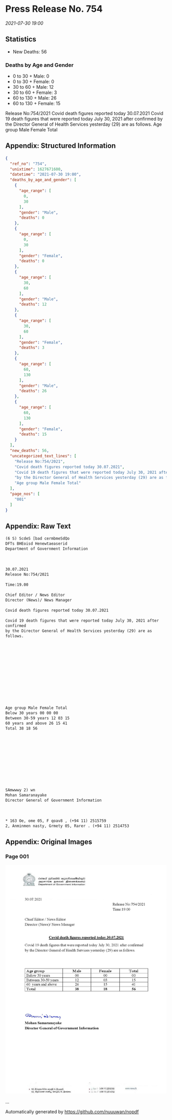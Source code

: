 
# Press Release No. 754
*2021-07-30 19:00*
## Statistics
* New Deaths: 56
### Deaths by Age and Gender
* 0 to 30 + Male: 0
* 0 to 30 + Female: 0
* 30 to 60 + Male: 12
* 30 to 60 + Female: 3
* 60 to 130 + Male: 26
* 60 to 130 + Female: 15


Release No:754/2021
Covid death figures reported today 30.07.2021
Covid 19 death figures that were reported today July 30, 2021 after confirmed
by the Director General of Health Services yesterday (29) are as follows.
Age group Male Female Total

## Appendix: Structured Information
```json
{
  "ref_no": "754",
  "unixtime": 1627671600,
  "datetime": "2021-07-30 19:00",
  "deaths_by_age_and_gender": [
    {
      "age_range": [
        0,
        30
      ],
      "gender": "Male",
      "deaths": 0
    },
    {
      "age_range": [
        0,
        30
      ],
      "gender": "Female",
      "deaths": 0
    },
    {
      "age_range": [
        30,
        60
      ],
      "gender": "Male",
      "deaths": 12
    },
    {
      "age_range": [
        30,
        60
      ],
      "gender": "Female",
      "deaths": 3
    },
    {
      "age_range": [
        60,
        130
      ],
      "gender": "Male",
      "deaths": 26
    },
    {
      "age_range": [
        60,
        130
      ],
      "gender": "Female",
      "deaths": 15
    }
  ],
  "new_deaths": 56,
  "uncategorized_text_lines": [
    "Release No:754/2021",
    "Covid death figures reported today 30.07.2021",
    "Covid 19 death figures that were reported today July 30, 2021 after confirmed",
    "by the Director General of Health Services yesterday (29) are as follows.",
    "Age group Male Female Total"
  ],
  "page_nos": [
    "001"
  ]
}
```

## Appendix: Raw Text
```text
(6 S) ScdeS [bad cermbmeSdQo
DFTs BHEoisd Henewtaeaserid
Department of Government Information

 

30.07.2021
Release No:754/2021

Time:19.00

Chief Editor / News Editor
Director (News)/ News Manager

Covid death figures reported today 30.07.2021

Covid 19 death figures that were reported today July 30, 2021 after confirmed
by the Director General of Health Services yesterday (29) are as follows.

 

 

 

 

 

 

Age group Male Female Total
Below 30 years 00 00 00
Between 30-59 years 12 03 15
60 years and above 26 15 41
Total 38 18 56

 

 

 

 

 

SAmwwwy 2) wn
Mohan Samaranayake
Director General of Government Information

 

* 163 Oe, ome 05, F qoav8 , (+94 11) 2515759
2, Anminmen nasty, Grmety 05, Rarer . (+94 11) 2514753

```

## Appendix: Original Images

### Page 001

![page_no](https://raw.githubusercontent.com/nuuuwan/nopdf_data/main/nopdf.dgigovlk.ref754.page001.jpeg)
        

...

Automatically generated by https://github.com/nuuuwan/nopdf

    
    